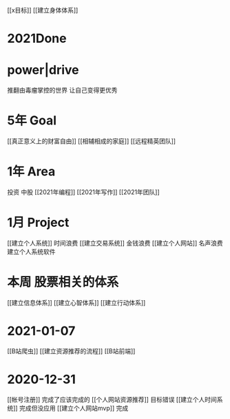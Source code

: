 [[x目标]]
[[建立身体体系]]
# 2021Done
# power|drive
推翻由毒瘤掌控的世界
让自己变得更优秀
# 5年 Goal
[[真正意义上的财富自由]]
[[相辅相成的家庭]]
[[远程精英团队]]
# 1年 Area
投资 中股
[[2021年编程]]
[[2021年写作]]
[[2021年团队]]
# 1月 Project
[[建立个人系统]] 时间浪费
[[建立交易系统]] 金钱浪费
[[建立个人网站]] 名声浪费
建立个人系统软件 
# 本周 股票相关的体系
[[建立信息体系]]
[[建立心智体系]]
[[建立行动体系]]
# 2021-01-07
[[B站爬虫]]
[[建立资源推荐的流程]]
[[B站前端]]
# 2020-12-31
[[帐号注册]] 完成了应该完成的
[[个人网站资源推荐]] 目标错误
[[建立个人时间系统]] 完成但没应用
[[建立个人网站mvp]] 完成